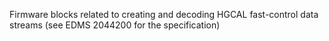 
Firmware blocks related to creating and decoding HGCAL fast-control data streams (see EDMS 2044200 for the specification)


